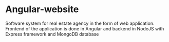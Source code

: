 # Angular-website
Software system for real estate agency in the form of web 
application. Frontend of the application is done in Angular and 
backend in NodeJS with Express framework and MongoDB 
database
